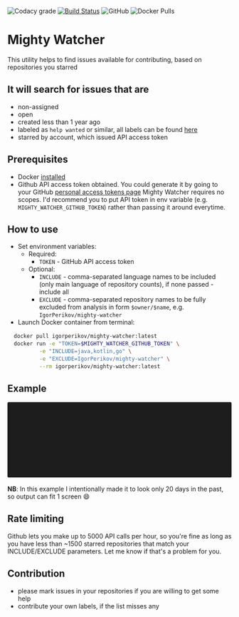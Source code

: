 ![Codacy grade](https://img.shields.io/codacy/grade/fc40498ca7ee4d1695550e202944f2ab)
[![Build Status](https://travis-ci.org/IgorPerikov/mighty-watcher.svg?branch=master)](https://travis-ci.org/IgorPerikov/mighty-watcher)
![GitHub](https://img.shields.io/github/license/igorperikov/mighty-watcher)
![Docker Pulls](https://img.shields.io/docker/pulls/igorperikov/mighty-watcher)

# Mighty Watcher
This utility helps to find issues available for contributing, based on repositories you starred

## It will search for issues that are
-  non-assigned 
-  open
-  created less than 1 year ago
-  labeled as `help wanted` or similar, all labels can be found [here](/src/main/kotlin/com/github/igorperikov/mightywatcher/service/LabelsService.kt)
-  starred by account, which issued API access token 

## Prerequisites
-  Docker [installed][1]
-  Github API access token obtained. You could generate it by going to your GitHub [personal access tokens page][2]
  Mighty Watcher requires no scopes. 
  I'd recommend you to put API token in env variable (e.g. `MIGHTY_WATCHER_GITHUB_TOKEN`) rather than passing it around everytime.  

## How to use
- Set environment variables:
  - Required:
    - `TOKEN` - GitHub API access token
  - Optional:
    - `INCLUDE` - comma-separated language names to be included (only main language of repository counts), if none passed - include all 
    - `EXCLUDE` - comma-separated repository names to be fully excluded from analysis in form `$owner/$name`, e.g. `IgorPerikov/mighty-watcher`
- Launch Docker container from terminal: 
 ```sh
   docker pull igorperikov/mighty-watcher:latest
   docker run -e "TOKEN=$MIGHTY_WATCHER_GITHUB_TOKEN" \
           -e "INCLUDE=java,kotlin,go" \
           -e "EXCLUDE=IgorPerikov/mighty-watcher" \
           --rm igorperikov/mighty-watcher:latest
 ```

## Example
<p align="center"><img src="/docs/example.gif?raw=true"/></p>

**NB**: In this example I intentionally made it to look only 20 days in the past, so output can fit 1 screen :smile:

## Rate limiting
Github lets you make up to 5000 API calls per hour, so you're fine as long as you have less than ~1500 starred repositories
that match your INCLUDE/EXCLUDE parameters. Let me know if that's a problem for you.

## Contribution
-  please mark issues in your repositories if you are willing to get some help
-  contribute your own labels, if the list misses any

[1]: https://docs.docker.com/install/
[2]: https://github.com/settings/tokens
